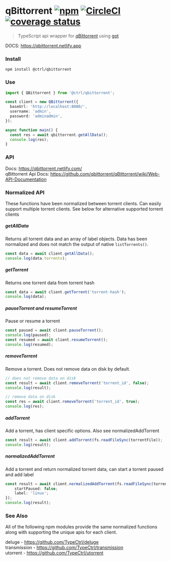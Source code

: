 # qBittorrent [![npm](https://img.shields.io/npm/v/@ctrl/qbittorrent.svg?maxAge=3600)](https://www.npmjs.com/package/@ctrl/qbittorrent) [![CircleCI](https://circleci.com/gh/TypeCtrl/qbittorrent.svg?style=svg)](https://circleci.com/gh/TypeCtrl/qbittorrent) [![coverage status](https://codecov.io/gh/typectrl/qbittorrent/branch/master/graph/badge.svg)](https://codecov.io/gh/typectrl/qbittorrent)

> TypeScript api wrapper for [qBittorrent](https://www.qbittorrent.org/) using [got](https://github.com/sindresorhus/got)

DOCS: https://qbittorrent.netlify.app  

### Install

```console
npm install @ctrl/qbittorrent
```

### Use

```ts
import { QBittorrent } from '@ctrl/qbittorrent';

const client = new QBittorrent({
  baseUrl: 'http://localhost:8080/',
  username: 'admin',
  password: 'adminadmin',
});

async function main() {
  const res = await qbittorrent.getAllData();
  console.log(res);
}
```

### API

Docs: https://qbittorrent.netlify.com/   
qBittorrent Api Docs: https://github.com/qbittorrent/qBittorrent/wiki/Web-API-Documentation  

### Normalized API
These functions have been normalized between torrent clients. Can easily support multiple torrent clients. See below for alternative supported torrent clients

##### getAllData
Returns all torrent data and an array of label objects. Data has been normalized and does not match the output of native `listTorrents()`.

```ts
const data = await client.getAllData();
console.log(data.torrents);
```

##### getTorrent
Returns one torrent data from torrent hash

```ts
const data = await client.getTorrent('torrent-hash');
console.log(data);
```

##### pauseTorrent and resumeTorrent
Pause or resume a torrent

```ts
const paused = await client.pauseTorrent();
console.log(paused);
const resumed = await client.resumeTorrent();
console.log(resumed);
```

##### removeTorrent
Remove a torrent. Does not remove data on disk by default.

```ts
// does not remove data on disk
const result = await client.removeTorrent('torrent_id', false);
console.log(result);

// remove data on disk
const res = await client.removeTorrent('torrent_id', true);
console.log(res);
```

##### addTorrent
Add a torrent, has client specific options. Also see normalizedAddTorrent

```ts
const result = await client.addTorrent(fs.readFileSync(torrentFile));
console.log(result);
```

##### normalizedAddTorrent
Add a torrent and return normalized torrent data, can start a torrent paused and add label

```ts
const result = await client.normalizedAddTorrent(fs.readFileSync(torrentFile), {
    startPaused: false;
    label: 'linux';
});
console.log(result);
```

### See Also
All of the following npm modules provide the same normalized functions along with supporting the unique apis for each client. 

deluge - https://github.com/TypeCtrl/deluge  
transmission - https://github.com/TypeCtrl/transmission  
utorrent - https://github.com/TypeCtrl/utorrent  
